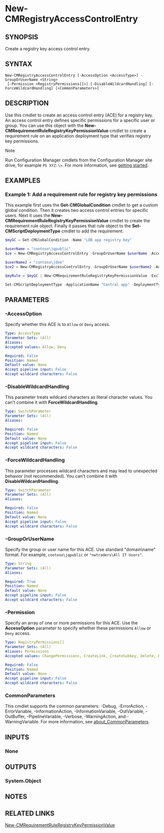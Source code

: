 ﻿---
external help file: AdminUI.PS.dll-Help.xml
Module Name: ConfigurationManager
ms.date: 12/30/2020
online version:
schema: 2.0.0
---

# New-CMRegistryAccessControlEntry

## SYNOPSIS

Create a registry key access control entry.

## SYNTAX

```
New-CMRegistryAccessControlEntry [-AccessOption <AccessType>] -GroupOrUserName <String>
 [-Permission <RegistryPermissions[]>] [-DisableWildcardHandling] [-ForceWildcardHandling] [<CommonParameters>]
```

## DESCRIPTION

Use this cmdlet to create an access control entry (ACE) for a registry key. An access control entry defines specific permissions for a specific user or group. You can use this object with the **New-CMRequirementRuleRegistryKeyPermissionValue** cmdlet to create a requirement rule on an application deployment type that verifies registry key permissions.

> [!NOTE]
> Run Configuration Manager cmdlets from the Configuration Manager site drive, for example `PS XYZ:\>`. For more information, see [getting started](/powershell/sccm/overview).

## EXAMPLES

### Example 1: Add a requirement rule for registry key permissions

This example first uses the **Get-CMGlobalCondition** cmdlet to get a custom global condition. Then it creates two access control entries for specific users. Next it uses the **New-CMRequirementRuleRegistryKeyPermissionValue** cmdlet to create the requirement rule object. Finally it passes that rule object to the **Set-CMScriptDeploymentType** cmdlet to add the requirement.

```powershell
$myGC = Get-CMGlobalCondition -Name "LOB app registry key"

$userName = "contoso\jqpublic"
$ce = New-CMRegistryAccessControlEntry -GroupOrUserName $userName -AccessOption Allow -Permission Read,Write

$userName2 = "contoso\jdoe"
$ce2 = New-CMRegistryAccessControlEntry -GroupOrUserName $userName2 -AccessOption Allow -Permission Read

$myRule = $myGC | New-CMRequirementRuleRegistryKeyPermissionValue -Exclusive $false -ControlEntry $ce,$ce2

Set-CMScriptDeploymentType -ApplicationName "Central app" -DeploymentTypeName "Install" -AddRequirement $myRule
```

## PARAMETERS

### -AccessOption

Specify whether this ACE is to `Allow` or `Deny` access.

```yaml
Type: AccessType
Parameter Sets: (All)
Aliases:
Accepted values: Allow, Deny

Required: False
Position: Named
Default value: None
Accept pipeline input: False
Accept wildcard characters: False
```

### -DisableWildcardHandling

This parameter treats wildcard characters as literal character values. You can't combine it with **ForceWildcardHandling**.

```yaml
Type: SwitchParameter
Parameter Sets: (All)
Aliases:

Required: False
Position: Named
Default value: None
Accept pipeline input: False
Accept wildcard characters: False
```

### -ForceWildcardHandling

This parameter processes wildcard characters and may lead to unexpected behavior (not recommended). You can't combine it with **DisableWildcardHandling**.

```yaml
Type: SwitchParameter
Parameter Sets: (All)
Aliases:

Required: False
Position: Named
Default value: None
Accept pipeline input: False
Accept wildcard characters: False
```

### -GroupOrUserName

Specify the group or user name for this ACE. Use standard "domain\name" format. For example, `contoso\jqpublic` or `"nwtraders\All IT Users"`.

```yaml
Type: String
Parameter Sets: (All)
Aliases:

Required: True
Position: Named
Default value: None
Accept pipeline input: False
Accept wildcard characters: False
```

### -Permission

Specify an array of one or more permissions for this ACE. Use the **AccessOption** parameter to specify whether these permissions `Allow` or `Deny` access.

```yaml
Type: RegistryPermissions[]
Parameter Sets: (All)
Aliases: Permissions
Accepted values: ChangePermissions, CreateLink, CreateSubkey, Delete, EnumerateSubkeys, FullControl, Notify, QueryValue, Read, ReadPermissions, SetValue, TakeOwnership, Write

Required: False
Position: Named
Default value: None
Accept pipeline input: False
Accept wildcard characters: False
```

### CommonParameters
This cmdlet supports the common parameters: -Debug, -ErrorAction, -ErrorVariable, -InformationAction, -InformationVariable, -OutVariable, -OutBuffer, -PipelineVariable, -Verbose, -WarningAction, and -WarningVariable. For more information, see [about_CommonParameters](http://go.microsoft.com/fwlink/?LinkID=113216).

## INPUTS

### None
## OUTPUTS

### System.Object
## NOTES

## RELATED LINKS

[New-CMRequirementRuleRegistryKeyPermissionValue](New-CMRequirementRuleRegistryKeyPermissionValue.md)
